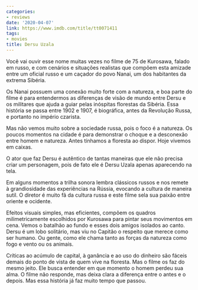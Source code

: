 ```yaml
---
categories:
- reviews
date: '2020-04-07'
link: https://www.imdb.com/title/tt0071411
tags:
- movies
title: Dersu Uzala
---
```


Você vai ouvir esse nome muitas vezes no filme de 75 de Kurosawa, falado em russo, e com cenários e situações realistas que compõem esta amizade entre um oficial russo e um caçador do povo Nanai, um dos habitantes da extrema Sibéria.

Os Nanai possuem uma conexão muito forte com a natureza, e boa parte do filme é para entendermos as diferenças de visão de mundo entre Dersu e os militares que ajuda a guiar pelas inóspitas florestas da Sibéria. Essa história se passa entre 1902 e 1907, é biográfica, antes da Revolução Russa, e portanto no império czarista.

Mas não vemos muito sobre a sociedade russa, pois o foco é a natureza. Os poucos momentos na cidade é para demonstrar o choque e a desconexão entre homem e natureza. Antes tínhamos a floresta ao dispor. Hoje vivemos em caixas.

O ator que faz Dersu é autêntico de tantas maneiras que ele não precisa criar um personagem, pois de fato ele é Dersu Uzala apenas aparecendo na tela.

Em alguns momentos a trilha sonora lembra clássicos russos e nos remete à grandiosidade das experiências na Rússia, evocando a cultura de maneira sutil. O diretor é muito fã da cultura russa e este filme sela sua paixão entre oriente e ocidente.

Efeitos visuais simples, mas eficientes, compõem os quadros milimetricamente escolhidos por Kurosawa para pintar seus movimentos em cena. Vemos o batalhão ao fundo e esses dois amigos isolados ao canto. Dersu é um lobo solitário, mas viu no Capitão o respeito que merece como ser humano. Ou gente, como ele chama tanto as forças da natureza como fogo e vento ou os animais.

Críticas ao acúmulo de capital, à ganância e ao uso do dinheiro são fáceis demais do ponto de vista de quem vive na floresta. Mas o filme os faz do mesmo jeito. Ele busca entender em que momento o homem perdeu sua alma. O filme não responde, mas deixa clara a diferença entre o antes e o depois. Mas essa história já faz muito tempo que passou.
